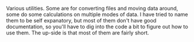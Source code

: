 Various utilities. Some are for converting files and moving data around, some do 
some calculations on multiple modes of data. I have tried to 
name them to be self expanatory, but most of them don't have good documentation, 
so you'll have to dig into the code a bit to figure out how to use them. The 
up-side is that most of them are fairly short.